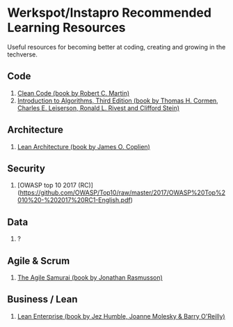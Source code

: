 # Werkspot/Instapro Recommended Learning Resources

Useful resources for becoming better at coding, creating and growing in the techverse.

## Code

1. [Clean Code (book by Robert C. Martin)](https://www.amazon.com/Clean-Code-Handbook-Software-Craftsmanship/dp/0132350882/)
2. [Introduction to Algorithms, Third Edition (book by Thomas H. Cormen, Charles E. Leiserson, Ronald L. Rivest and Clifford Stein)](https://mitpress.mit.edu/books/introduction-algorithms)

## Architecture

1. [Lean Architecture (book by James O. Coplien)](https://www.amazon.co.uk/Lean-Architecture-Agile-Software-Development/dp/0470684208/)

## Security

1. [OWASP top 10 2017 (RC)] (https://github.com/OWASP/Top10/raw/master/2017/OWASP%20Top%2010%20-%202017%20RC1-English.pdf)

## Data

1. ?

## Agile & Scrum

1. [The Agile Samurai (book by Jonathan Rasmusson)](https://www.amazon.com/The-Agile-Samurai-Pragmatic-Programmers/dp/1934356581)


## Business / Lean

1. [Lean Enterprise (book by Jez Humble, Joanne Molesky & Barry O'Reilly)](https://www.amazon.co.uk/dp/1449368425/)
